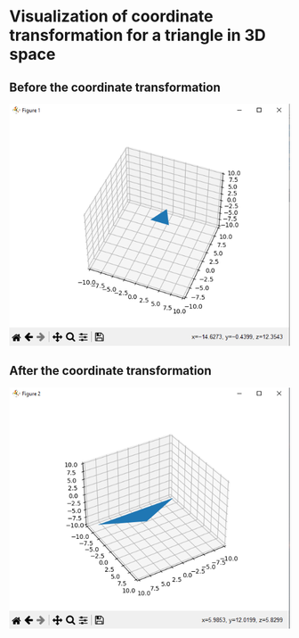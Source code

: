 # Visualization of coordinate transformation for a triangle in 3D space
## Before the coordinate transformation
![alt text](https://github.com/Arihina/coordinate_transformations/blob/master/imgs/2.png?raw=true)

## After the coordinate transformation
![alt text](https://github.com/Arihina/coordinate_transformations/blob/master/imgs/4.png?raw=true)
